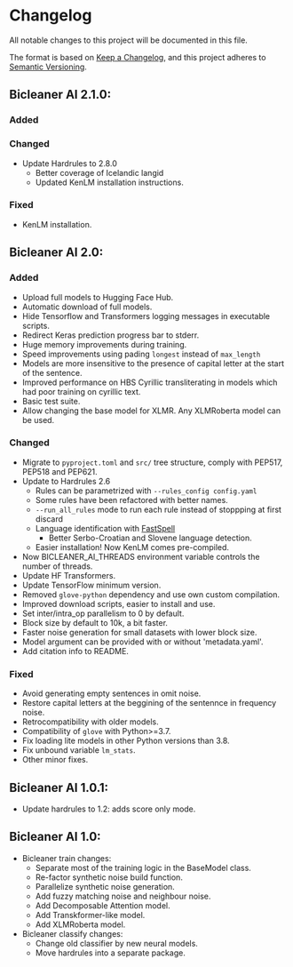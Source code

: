 # Changelog
All notable changes to this project will be documented in this file.

The format is based on [Keep a Changelog](https://keepachangelog.com/en/1.0.0/),
and this project adheres to [Semantic Versioning](https://semver.org/spec/v2.0.0.html).

## Bicleaner AI 2.1.0:
### Added

### Changed
* Update Hardrules to 2.8.0
   * Better coverage of Icelandic langid
   * Updated KenLM installation instructions.

### Fixed
* KenLM installation.


## Bicleaner AI 2.0:
### Added
* Upload full models to Hugging Face Hub.
* Automatic download of full models.
* Hide Tensorflow and Transformers logging messages in executable scripts.
* Redirect Keras prediction progress bar to stderr.
* Huge memory improvements during training.
* Speed improvements using pading `longest` instead of `max_length`
* Models are more insensitive to the presence of capital letter at the start of the sentence.
* Improved performance on HBS Cyrillic transliterating in models which had poor training on cyrillic text.
* Basic test suite.
* Allow changing the base model for XLMR. Any XLMRoberta model can be used.
### Changed
* Migrate to `pyproject.toml` and `src/` tree structure, comply with PEP517, PEP518 and PEP621.
* Update to Hardrules 2.6
  * Rules can be parametrized with `--rules_config config.yaml`
  * Some rules have been refactored with better names.
  * `--run_all_rules` mode to run each rule instead of stoppping at first discard
  * Language identification with [FastSpell](https://github.com/mbanon/fastspell)
    * Better Serbo-Croatian and Slovene language detection.
  * Easier installation! Now KenLM comes pre-compiled.
* Now BICLEANER\_AI\_THREADS environment variable controls the number of threads.
* Update HF Transformers.
* Update TensorFlow minimum version.
* Removed `glove-python` dependency and use own custom compilation.
* Improved download scripts, easier to install and use.
* Set inter/intra\_op parallelism to 0 by default.
* Block size by default to 10k, a bit faster.
* Faster noise generation for small datasets with lower block size.
* Model argument can be provided with or without 'metadata.yaml'.
* Add citation info to README.
### Fixed
* Avoid generating empty sentences in omit noise.
* Restore capital letters at the beggining of the sentennce in frequency noise.
* Retrocompatibility with older models.
* Compatibility of `glove` with Python>=3.7.
* Fix loading lite models in other Python versions than 3.8.
* Fix unbound variable `lm_stats`.
* Other minor fixes.

## Bicleaner AI 1.0.1:
* Update hardrules to 1.2: adds score only mode.

## Bicleaner AI 1.0:
* Bicleaner train changes:
  * Separate most of the training logic in the BaseModel class.
  * Re-factor synthetic noise build function.
  * Parallelize synthetic noise generation.
  * Add fuzzy matching noise and neighbour noise.
  * Add Decomposable Attention model.
  * Add Transkformer-like model.
  * Add XLMRoberta model.
* Bicleaner classify changes:
  * Change old classifier by new neural models.
  * Move hardrules into a separate package.
